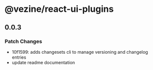 # @vezine/react-ui-plugins

## 0.0.3

### Patch Changes

- 10f1599: adds changesets cli to manage versioning and changelog entries
- update readme documentation
